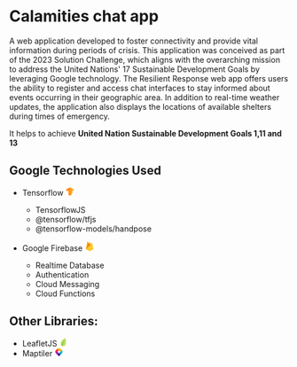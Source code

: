 # Calamities chat app
A web application developed to foster connectivity and provide vital information during periods of crisis. This application was conceived as part of the 2023 Solution Challenge, which aligns with the overarching mission to address the United Nations' 17 Sustainable Development Goals by leveraging Google technology. The Resilient Response web app offers users the ability to register and access chat interfaces to stay informed about events occurring in their geographic area. In addition to real-time weather updates, the application also displays the locations of available shelters during times of emergency.



It helps to achieve **United Nation Sustainable Development Goals 1,11  and 13** 


## Google Technologies Used
- Tensorflow <img src="public/tensorflow-logo.png" width="15">

    - TensorflowJS
    - @tensorflow/tfjs
    - @tensorflow-models/handpose
- Google Firebase <img src="public/firebase-logo.png" width="18">

    - Realtime Database
    - Authentication
    - Cloud Messaging
    - Cloud Functions

## Other Libraries:
- LeafletJS <img src="public/leaflet-logo.png" width="15">
- Maptiler <img src="public/maptiler-logo.png" width="15">

